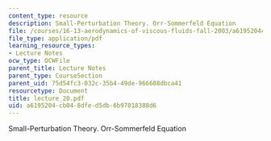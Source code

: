 ```yaml
---
content_type: resource
description: Small-Perturbation Theory. Orr-Sommerfeld Equation
file: /courses/16-13-aerodynamics-of-viscous-fluids-fall-2003/a6195204cb048dfed5db6b97018388d6_lecture_20.pdf
file_type: application/pdf
learning_resource_types:
- Lecture Notes
ocw_type: OCWFile
parent_title: Lecture Notes
parent_type: CourseSection
parent_uid: 75d54fc3-032c-35b4-49de-966608dbca41
resourcetype: Document
title: lecture_20.pdf
uid: a6195204-cb04-8dfe-d5db-6b97018388d6
---
```

Small-Perturbation Theory. Orr-Sommerfeld Equation

